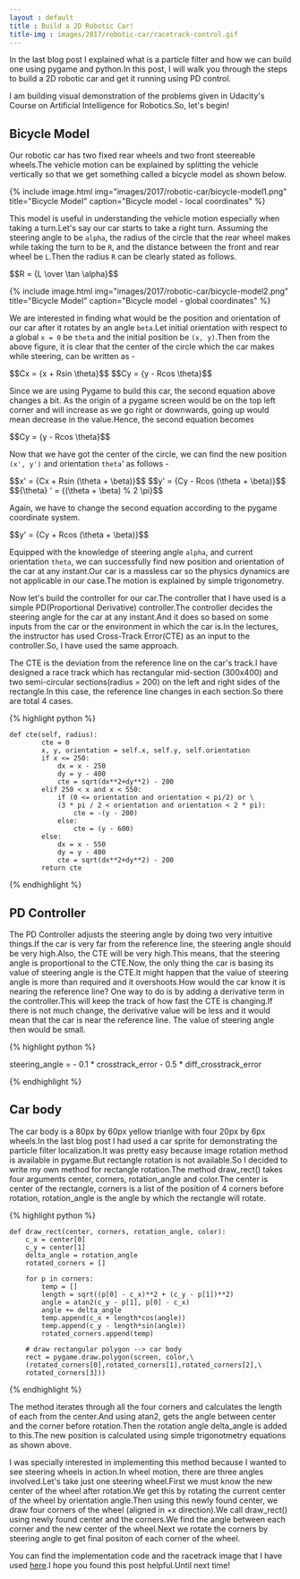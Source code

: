 ```yaml
---
layout : default
title : Build a 2D Robotic Car!
title-img : images/2017/robotic-car/racetrack-control.gif
---
```


In the last blog post I explained what is a particle filter and how we can build one using pygame and python.In this post, I will walk you through the steps to build a 2D robotic car and get it running using PD control.

<!--more-->

I am building visual demonstration of the problems given in Udacity's Course on Artificial Intelligence for Robotics.So, let's begin!

<h2> Bicycle Model </h2>

Our robotic car has two fixed rear wheels and two front steereable wheels.The vehicle motion can be explained by splitting the vehicle vertically so that we get something called a bicycle model as shown below.

{% include image.html img="images/2017/robotic-car/bicycle-model1.png" title="Bicycle Model" caption="Bicycle model - local coordinates" %}

This model is useful in understanding the vehicle motion especially when taking a turn.Let's say our car starts to take a right turn. Assuming the steering angle to be `alpha`, the radius of the circle that the rear wheel makes while taking the turn to be `R`, and the distance between the front and rear wheel be `L`.Then the radius `R` can be clearly stated as follows.

<html>
<head>
<script type="text/javascript" async
  src="https://cdnjs.cloudflare.com/ajax/libs/mathjax/2.7.0/MathJax.js?config=TeX-MML-AM_CHTML">
</script>
<head>
<body>
 $$R = {L \over \tan \alpha}$$
</body>
<html>

{% include image.html img="images/2017/robotic-car/bicycle-model2.png" title="Bicycle Model" caption="Bicycle model - global coordinates" %}

We are interested in finding what would be the position and orientation of our car after it rotates by an angle `beta`.Let initial orientation with respect to a global `x = 0` be `theta` and the initial position be `(x, y)`.Then from the above figure, it is clear that the center of the circle which the car makes while steering, can be written as -

<html>
<head>
<script type="text/javascript" async
  src="https://cdnjs.cloudflare.com/ajax/libs/mathjax/2.7.0/MathJax.js?config=TeX-MML-AM_CHTML">
</script>
<head>
<body>
 $$Cx = {x + Rsin \theta}$$
 $$Cy = {y - Rcos \theta}$$
</body>
<html>

Since we are using Pygame to build this car, the second equation above changes a bit. As the origin of a pygame screen would be on the top left corner and will increase as we go right or downwards, going up would mean decrease in the value.Hence, the second equation becomes

<html>
<head>
<script type="text/javascript" async
  src="https://cdnjs.cloudflare.com/ajax/libs/mathjax/2.7.0/MathJax.js?config=TeX-MML-AM_CHTML">
</script>
<head>
<body>
 $$Cy = {y - Rcos \theta}$$
</body>
<html>

Now that we have got the center of the circle, we can find the new position `(x', y')` and orientation `theta`' as follows -

<html>
<head>
<script type="text/javascript" async
  src="https://cdnjs.cloudflare.com/ajax/libs/mathjax/2.7.0/MathJax.js?config=TeX-MML-AM_CHTML">
</script>
<head>
<body>
 $$x' = {Cx + Rsin (\theta + \beta)}$$
 $$y' = {Cy - Rcos (\theta + \beta)}$$
 $${\theta} ' = {(\theta + \beta) % 2 \pi}$$

</body>
<html>

Again, we have to change the second equation according to the pygame coordinate system.

<html>
<head>
<script type="text/javascript" async
  src="https://cdnjs.cloudflare.com/ajax/libs/mathjax/2.7.0/MathJax.js?config=TeX-MML-AM_CHTML">
</script>
<head>
<body>
 $$y' = {Cy + Rcos (\theta + \beta)}$$
</body>
<html>

Equipped with the knowledge of steering angle `alpha`, and current orientation `theta`, we can successfully find new position and orientation of the car at any instant.Our car is a massless car so the physics dynamics are not applicable in our case.The motion is explained by simple trigonometry.

Now let's build the controller for our car.The controller that I have used is a simple PD(Proportional Derivative) controller.The controller decides the steering angle for the car at any instant.And it does so based on some inputs from the car or the environment in which the car is.In the lectures, the instructor has used Cross-Track Error(CTE) as an input to the controller.So, I have used the same approach.

The CTE is the deviation from the reference line on the car's track.I have designed a race track which has rectangular mid-section (300x400) and two semi-circular sections(radius = 200) on the left and right sides of the rectangle.In this case, the reference line changes in each section.So there are total 4 cases.

{% highlight python %}

	def cte(self, radius):
			cte = 0
			x, y, orientation = self.x, self.y, self.orientation
			if x <= 250:
				dx = x - 250
				dy = y - 400
				cte = sqrt(dx**2+dy**2) - 200
			elif 250 < x and x < 550:
				if (0 <= orientation and orientation < pi/2) or \
				(3 * pi / 2 < orientation and orientation < 2 * pi):
					cte = -(y - 200)
				else:
				    cte = (y - 600)
			else:
				dx = x - 550
				dy = y - 400
				cte = sqrt(dx**2+dy**2) - 200
			return cte

{% endhighlight %}


<h2> PD Controller </h2>

The PD Controller adjusts the steering angle by doing two very intuitive things.If the car is very far from the reference line, the steering angle should be very high.Also, the CTE will be very high.This means, that the steering angle is proportional to the CTE.Now, the only thing the car is basing its value of steering angle is the CTE.It might happen that the value of steering angle is more than required and it overshoots.How would the car know it is nearing the reference line? One way to do is by adding a derivative term in the controller.This will keep the track of how fast the CTE is changing.If there is not much change, the derivative value will be less and it would mean that the car is near the reference line. The value of steering angle then would be small.

{% highlight python %}

steering_angle = - 0.1 * crosstrack_error - 0.5 * diff_crosstrack_error

{% endhighlight %}

<h2> Car body </h2>

The car body is a 80px by 60px yellow trianlge with four 20px by 6px wheels.In the last blog post I had used a car sprite for demonstrating the particle filter localization.It was pretty easy because image rotation method is available in pygame.But rectangle rotation is not available.So I decided to write my own method for rectangle rotation.The method draw_rect() takes four arguments center, corners, rotation_angle and color.The center is center of the rectangle, corners is a list of the position of 4 corners before rotation, rotation_angle is the angle by which the rectangle will rotate.

{% highlight python %}

	def draw_rect(center, corners, rotation_angle, color):
		c_x = center[0]
		c_y = center[1]
		delta_angle = rotation_angle
		rotated_corners = []

		for p in corners:
			temp = []
			length = sqrt((p[0] - c_x)**2 + (c_y - p[1])**2)
			angle = atan2(c_y - p[1], p[0] - c_x)
			angle += delta_angle
			temp.append(c_x + length*cos(angle))
			temp.append(c_y - length*sin(angle))
			rotated_corners.append(temp)
		
		# draw rectangular polygon --> car body
		rect = pygame.draw.polygon(screen, color,\
		(rotated_corners[0],rotated_corners[1],rotated_corners[2],\
		rotated_corners[3]))

{% endhighlight %}

The method iterates through all the four corners and calculates the length of each from the center.And using atan2, gets the angle between center and the corner before rotation.Then the rotation angle delta_angle is added to this.The new position is calculated using simple trigonotmetry equations as shown above.

I was specially interested in implementing this method because I wanted to see steering wheels in action.In wheel motion, there are three angles involved.Let's take just one steering wheel.First we must know the new center of the wheel after rotation.We get this by rotating the current center of the wheel by orientation angle.Then using this newly found center, we draw four corners of the wheel (aligned in +x direction).We call draw_rect() using newly found center and the corners.We find the angle between each corner and the new center of the wheel.Next we rotate the corners by steering angle to get final positon of each corner of the wheel.

You can find the implementation code and the racetrack image that I have used <a href='https://github.com/ioarun/pygame-robotics/blob/master/moving-robot/moving-robot-2.py'>here</a>.I hope you found this post helpful.Until next time!